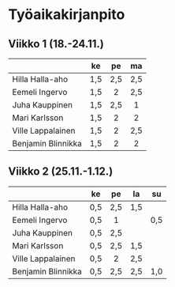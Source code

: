 # Työaikakirjanpito


## Viikko 1 (18.-24.11.)

|                    | ke  | pe  | ma  |                                          
| -------------------|:---:|:---:|:---:| 
| Hilla Halla-aho    | 1,5 | 2,5 | 2,5 |
| Eemeli Ingervo     | 1,5 |  2  | 2,5 |
| Juha Kauppinen     | 1,5 | 2,5 |  1  |
| Mari Karlsson      | 1,5 |  2  |  2  |
| Ville Lappalainen  | 1,5 |  2  | 2,5 |
| Benjamin Blinnikka | 1,5 |  2  |  2  |


## Viikko 2 (25.11.-1.12.)

|                    | ke  | pe  | la  | su  |                             
| -------------------|:---:|:---:|:---:|:---:|
| Hilla Halla-aho    | 0,5 | 2,5 | 1,5 |     |
| Eemeli Ingervo     | 0,5 |  1  |     | 0,5 |
| Juha Kauppinen     | 0,5 | 2,5 |     |     |
| Mari Karlsson      | 0,5 | 2,5 | 1,5 |     |
| Ville Lappalainen  | 0,5 | 2   | 2,5 |     |
| Benjamin Blinnikka | 0,5 | 2,5 | 2,5 | 1,0 |
